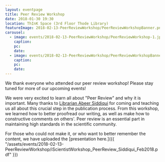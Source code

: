 ```yaml
---
layout: eventpage
title: Peer Review Workshop
date: 2018-01-30 19:30
location: ThInK Space (3rd Floor Thode Library)
featureImage: 2018-02-13-PeerReviewWorkshop/PeerReviewWorkshopBanner.png
carousel:
  - image: events/2018-02-13-PeerReviewWorkshop/PeerReviewWorkshop-1.jpg
    caption:
    pc:
    date:
  - image: events/2018-02-13-PeerReviewWorkshop/PeerReviewWorkshopBanner.png
    caption:
    pc:
    date:
---
```

We thank everyone who attended our peer review workshop! Please stay tuned for more of our upcoming events!

We were very excited to learn all about "Peer Review" and why it is important. Many thanks to [Librarian Abeer Siddiqui](https://library.mcmaster.ca/contact/siddiqui-abeer) for coming and teaching us all about this crucial step in the publication process. From this workshop, we learned how to better proofread our writing, as well as make how to constructive comments on others'. Peer review is an essential part in maintaining high standards in the scientific community.

For those who could not make it, or who want to better remember the content, we have uploaded the [presentation here.]({{ "/assets/events/2018-02-13-PeerReviewWorkshop/iScientistWorkshop_PeerReview_Siddiqui_Feb2018.pdf" }})
